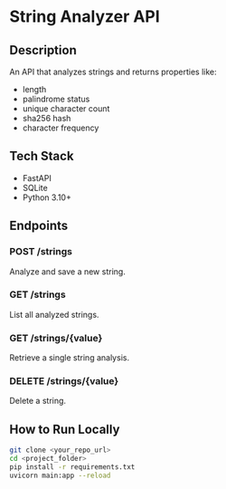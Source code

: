 # String Analyzer API

## Description
An API that analyzes strings and returns properties like:
- length
- palindrome status
- unique character count
- sha256 hash
- character frequency

## Tech Stack
- FastAPI
- SQLite
- Python 3.10+

## Endpoints
### POST /strings
Analyze and save a new string.

### GET /strings
List all analyzed strings.

### GET /strings/{value}
Retrieve a single string analysis.

### DELETE /strings/{value}
Delete a string.

## How to Run Locally
```bash
git clone <your_repo_url>
cd <project_folder>
pip install -r requirements.txt
uvicorn main:app --reload
